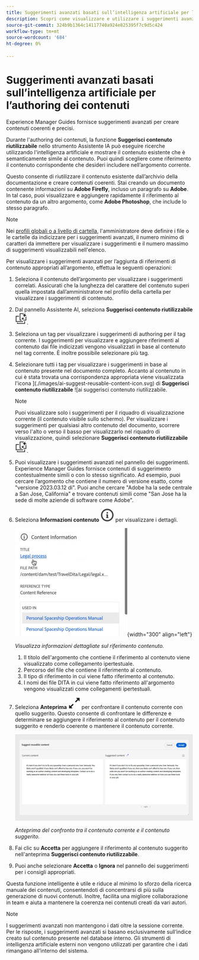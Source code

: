 ```yaml
---
title: Suggerimenti avanzati basati sull’intelligenza artificiale per l’authoring dei contenuti
description: Scopri come visualizzare e utilizzare i suggerimenti avanzati basati sull’intelligenza artificiale nell’editor web.
source-git-commit: 324b9b1364c14117740a924e825395f7c9d5c424
workflow-type: tm+mt
source-wordcount: '684'
ht-degree: 0%

---
```


# Suggerimenti avanzati basati sull’intelligenza artificiale per l’authoring dei contenuti

Experience Manager Guides fornisce suggerimenti avanzati per creare contenuti coerenti e precisi.

Durante l&#39;authoring dei contenuti, la funzione **Suggerisci contenuto riutilizzabile** nello strumento Assistente IA può eseguire ricerche utilizzando l&#39;intelligenza artificiale e mostrare il contenuto esistente che è semanticamente simile al contenuto. Puoi quindi scegliere come riferimento il contenuto corrispondente che desideri includere nell’argomento corrente.

Questo consente di riutilizzare il contenuto esistente dall’archivio della documentazione e creare contenuti coerenti. Stai creando un documento contenente informazioni su **Adobe Firefly**, incluso un paragrafo su **Adobe**. In tal caso, puoi visualizzare e aggiungere rapidamente il riferimento al contenuto da un altro argomento, come **Adobe Photoshop**, che include lo stesso paragrafo.
>[!NOTE]
>
> Nei [profili globali o a livello di cartella](/help/product-guide/cs-install-guide/conf-folder-level.md#conf-ai-smart-suggestions), l&#39;amministratore deve definire i file o le cartelle da indicizzare per i suggerimenti avanzati, il numero minimo di caratteri da immettere per visualizzare i suggerimenti e il numero massimo di suggerimenti visualizzabili nell&#39;elenco.

Per visualizzare i suggerimenti avanzati per l’aggiunta di riferimenti di contenuto appropriati all’argomento, effettua le seguenti operazioni:


1. Seleziona il contenuto dell’argomento per visualizzare i suggerimenti correlati. Assicurati che la lunghezza del carattere del contenuto superi quella impostata dall’amministratore nel profilo della cartella per visualizzare i suggerimenti di contenuto.
1. Dal pannello Assistente AI, seleziona **Suggerisci contenuto riutilizzabile** ![ai icona Suggerisci contenuto riutilizzabile ](./images/ai-suggest-reusable-content-icon.svg).

1. Seleziona un tag per visualizzare i suggerimenti di authoring per il tag corrente.  I suggerimenti per visualizzare e aggiungere riferimenti al contenuto dai file indicizzati vengono visualizzati in base al contenuto nel tag corrente. È inoltre possibile selezionare più tag.


1. Selezionare tutti i tag per visualizzare i suggerimenti in base al contenuto presente nel documento completo.  Accanto al contenuto in cui è stata trovata una corrispondenza appropriata viene visualizzata l&#39;icona ](./images/ai-suggest-reusable-content-icon.svg) di **Suggerisci contenuto riutilizzabile** ![ai suggerisci contenuto riutilizzabile.



   >[!NOTE]
   >
   > Puoi visualizzare solo i suggerimenti per il riquadro di visualizzazione corrente (il contenuto visibile sullo schermo). Per visualizzare i suggerimenti per qualsiasi altro contenuto del documento, scorrere verso l&#39;alto o verso il basso per visualizzarlo nel riquadro di visualizzazione, quindi selezionare **Suggerisci contenuto riutilizzabile** ![ai icona Suggerisci contenuto riutilizzabile ](./images/ai-suggest-reusable-content-icon.svg).


1. Puoi visualizzare i suggerimenti avanzati nel pannello dei suggerimenti.  Experience Manager Guides fornisce contenuti di suggerimento contestualmente simili o con lo stesso significato. Ad esempio, puoi cercare l’argomento che contiene il numero di versione esatto, come &quot;versione 2023.03.12 di&quot;. Puoi anche cercare &quot;Adobe ha la sede centrale a San Jose, California&quot; e trovare contenuti simili come &quot;San Jose ha la sede di molte aziende di software come Adobe&quot;.
1. Seleziona **Informazioni contenuto** ![Informazioni contenuto](images/smart-suggestions-content-info-icon.svg) per visualizzare i dettagli.

   ![Pannello informazioni contenuto](images/smart-suggestions-content-information.png){width="300" align="left"}

   *Visualizza informazioni dettagliate sul riferimento contenuto.*

   1. Il titolo dell&#39;argomento che contiene il riferimento al contenuto viene visualizzato come collegamento ipertestuale.
   1. Percorso del file che contiene il riferimento al contenuto.
   1. Il tipo di riferimento in cui viene fatto riferimento al contenuto.
   1. I nomi dei file DITA in cui viene fatto riferimento all&#39;argomento vengono visualizzati come collegamenti ipertestuali.
1. Seleziona **Anteprima** ![icona anteprima](./images/expand-icon.svg) per confrontare il contenuto corrente con quello suggerito. Questo consente di confrontare le differenze e determinare se aggiungere il riferimento al contenuto per il contenuto suggerito e renderlo coerente o mantenere il contenuto corrente.

   ![Suggerisci anteprima contenuto riutilizzabile](images/ai-assistant-suggest-reusable-content.png)

   *Anteprima del confronto tra il contenuto corrente e il contenuto suggerito.*

1. Fai clic su **Accetta** per aggiungere il riferimento al contenuto suggerito nell&#39;anteprima **Suggerisci contenuto riutilizzabile**.
1. Puoi anche selezionare **Accetta** o **Ignora** nel pannello dei suggerimenti per i consigli appropriati.


Questa funzione intelligente è utile e riduce al minimo lo sforzo della ricerca manuale dei contenuti, consentendoti di concentrarsi di più sulla generazione di nuovi contenuti. Inoltre, facilita una migliore collaborazione in team e aiuta a mantenere la coerenza nei contenuti creati da vari autori.

>[!NOTE]
>
>I suggerimenti avanzati non mantengono i dati oltre la sessione corrente. Per le risposte, i suggerimenti avanzati si basano esclusivamente sull’indice creato sul contenuto presente nel database interno. Gli strumenti di intelligenza artificiale esterni non vengono utilizzati per garantire che i dati rimangano all’interno del sistema.
